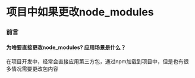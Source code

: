 # 项目中如果更改node_modules
### 前言
#### 为啥要直接更改node_modules? 应用场景是什么？
在项目开发中，经常会直接应用第三方包，通过npm加载到项目中，但是也有很多情况需要更改包内容